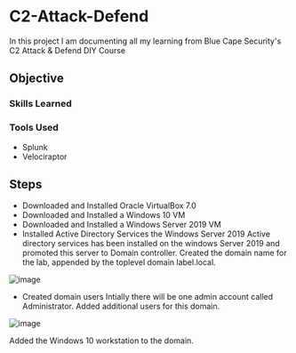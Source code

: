 # C2-Attack-Defend
In this project I am documenting all my learning from Blue Cape Security's C2 Attack &amp; Defend DIY Course

## Objective


### Skills Learned


### Tools Used
- Splunk
- Velociraptor

## Steps
- Downloaded and Installed Oracle VirtualBox 7.0
- Downloaded and Installed a Windows 10 VM
- Downloaded and Installed a Windows Server 2019 VM
- Installed Active Directory Services the Windows Server 2019
  Active directory services has been installed on the windows Server 2019 and promoted this server to Domain controller. Created the domain name for the lab, appended by the toplevel domain label.local.

![image](https://github.com/shimsha24/C2-Attack-Defend/assets/151268669/4216383c-7159-490c-8d34-26b09c12286f)

- Created domain users 
Intially there will be one admin account called Administrator. Added additional users for this domain.

![image](https://github.com/shimsha24/C2-Attack-Defend/assets/151268669/f87d5616-80cb-40bc-908b-27cbeb96690b)

Added the Windows 10 workstation to the domain.

